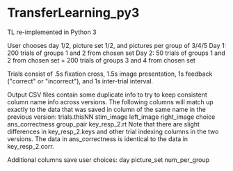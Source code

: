 # TransferLearning_py3
TL re-implemented in Python 3

User chooses day 1/2, picture set 1/2, and pictures per group of 3/4/5
Day 1: 200 trials of groups 1 and 2 from chosen set
Day 2: 50 trials of groups 1 and 2 from chosen set + 200 trials of groups 3 and 4 from chosen set

Trials consist of .5s fixation cross, 1.5s image presentation, 1s feedback ("correct" or "incorrect"), and 1s inter-trial interval.

Output CSV files contain some duplicate info to try to keep consistent column name info across versions. The following columns will match up exactly to the data that was saved in column of the same name in the previous version:
trials.thisNN
stim_image
left_image
right_image
choice
ans_correctness
group_pair
key_resp_2.rt
Note that there are slight differences in key_resp_2.keys and other trial indexing columns in the two versions. The data in ans_correctness is identical to the data in key_resp_2.corr.

Additional columns save user choices:
day
picture_set
num_per_group